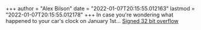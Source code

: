 +++
author = "Alex Bilson"
date = "2022-01-07T20:15:55.012163"
lastmod = "2022-01-07T20:15:55.012178"
+++
In case you're wondering what happened to your car's clock on January 1st... [Signed 32 bit overflow](http://rachelbythebay.com/w/2022/01/01/baddate/)